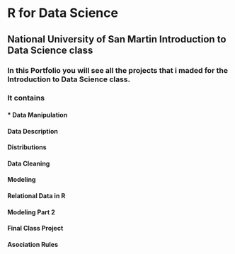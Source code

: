 # R for Data Science 
## National University of San Martin Introduction to Data Science class
### In this Portfolio you will see all the projects that i maded for the Introduction to Data Science class.
### It contains 
#### * Data Manipulation
#### Data Description
#### Distributions
#### Data Cleaning
#### Modeling
#### Relational Data in R
#### Modeling Part 2
#### Final Class Project
#### Asociation Rules
